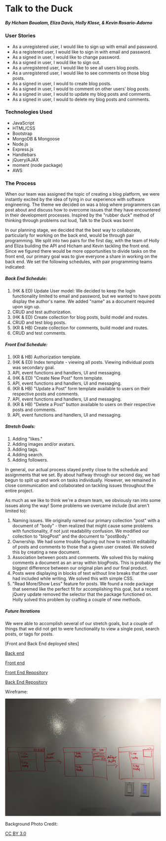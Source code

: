 # Talk to the Duck
##### By Hicham Boualam, Eliza Davis, Holly Klose, & Kevin Rosario-Adorno

### User Stories
- As a unregistered user, I would like to sign up with email and password.
- As a registered user, I would like to sign in with email and password.
- As a signed in user, I would like to change password.
- As a signed in user, I would like to sign out.
- As a unregistered user, I would like to see all users blog posts.
- As a unregistered user, I would like to see comments on those blog posts.
- As a signed in user, I would to create blog posts.
- As a signed in user, I would to comment on other users' blog posts.
- As a signed in user, I would to update my blog posts and comments.
- As a signed in user, I would to delete my blog posts and comments.

### Technologies Used
- JavaScript
- HTML/CSS
- Bootstrap
- MongoDB & Mongoose
- Node.js
- Express.js
- Handlebars
- jQuery/AJAX
- moment (node package)
- AWS

### The Process

When our team was assigned the topic of creating a blog platform, we were instantly excited by the idea of tying in our experience with software engineering. The theme we decided on was a blog where programmers can post about and discuss how to overcome issues that they have encountered in their development processes. Inspired by the "rubber duck" method of thinking through problems out loud, Talk to the Duck was born!

In our planning stage, we decided that the best way to collaborate, particularly for working on the back end, would be through pair programming. We split into two pairs for the first day, with the team of Holly and Eliza building the API and Hicham and Kevin tackling the front end. Since we figured there would be more opportunities to divide tasks on the front end, our primary goal was to give everyone a share in working on the back end. We set the following schedules, with pair programming teams indicated:

##### Back End Schedule:
1. (HK & ED) Update User model: We decided to keep the login functionality limited to email and password, but we wanted to have posts display the author's name. We added "name" as a document required upon sign up.
  1. CRUD and test authorization.
2. (HK & ED) Create collection for blog posts, build model and routes.
  1. CRUD and test blog posts.
3. (KR & HB) Create collection for comments, build model and routes.
  1. CRUD and test comments.

##### Front End Schedule:
1. (KR & HB) Authorization template.
2. (HK & ED) Index template - viewing all posts. Viewing individual posts was secondary goal.
  1. API, event functions and handlers, UI and messaging.
3. (HK & ED) "Create New Post" form template.
  1. API, event functions and handlers, UI and messaging.
4. (KR & HB) "Update a Post" form template available to users on their respective posts and comments.
  1. API, event functions and handlers, UI and messaging.
5. (KR & HB) "Delete a Post" button available to users on their respective posts and comments.
  1. API, event functions and handlers, UI and messaging.

##### Stretch Goals:
1. Adding "likes."
2. Adding images and/or avatars.
3. Adding tags.
4. Adding search.
5. Adding followers.

In general, our actual process stayed pretty close to the schedule and assignments that we set. By about halfway through our second day, we had begun to split up and work on tasks individually. However, we remained in close communication and collaborated on tackling issues throughout the entire project.

As much as we like to think we're a dream team, we obviously ran into some issues along the way! Some problems we overcame include (but aren't limited to):
1. Naming issues. We originally named our primary collection "post" with a document of "body" - then realized that might cause some problems with functionality, if not just readability confusion. We modified our collection to "blogPost" and the document to "postBody."
2. Ownership. We had some trouble figuring out how to restrict editability of posts and comments to those that a given user created. We solved this by creating a new document.
3. Association between posts and comments. We solved this by making comments a document as an array within blogPosts. This is probably the biggest difference between our original plan and our final product.
4. Posts were displaying in blocks of text without line breaks that the user had included while writing. We solved this with simple CSS.
5. "Read More/Show Less" feature for posts. We found a node package that seemed like the perfect fit for accomplishing this goal, but a recent jQuery update removed the selector that the package functioned on. Holly solved this problem by crafting a couple of new methods.

##### Future Iterations
We were able to accomplish several of our stretch goals, but a couple of things that we did not get to were functionality to view a single post, search posts, or tags for posts.

[Front and Back End deployed sites]

[Back end](https://pure-plains-50623.herokuapp.com/)

[Front end](https://the-local-hosts.github.io/Talk-To-The-Duck-client/)



[Front End Repository](https://github.com/the-local-hosts/Talk-To-The-Duck-client)

[Back End Repository](https://github.com/the-local-hosts/Talk-To-The-Duck-API)


Wireframe:

![Wireframe](./public/wireframetttd.jpg)

Background Photo Credit:

[CC BY 3.0](https://en.wikipedia.org/w/index.php?curid=14230777)
